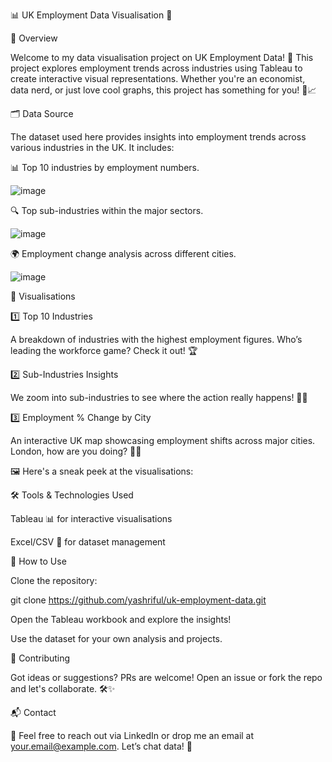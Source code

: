 📊 UK Employment Data Visualisation 🚀



📌 Overview

Welcome to my data visualisation project on UK Employment Data! 🎉 This project explores employment trends across industries using Tableau to create interactive visual representations. Whether you're an economist, data nerd, or just love cool graphs, this project has something for you! 🧐📈

🗂 Data Source

The dataset used here provides insights into employment trends across various industries in the UK. It includes:

📊 Top 10 industries by employment numbers.

![image](https://github.com/user-attachments/assets/2eb2a18c-5cd6-49e8-b960-0904495e6db6)


🔍 Top sub-industries within the major sectors.

![image](https://github.com/user-attachments/assets/62cf5bee-5774-4214-9025-4a25bfb50dfd)

🌍 Employment change analysis across different cities.

![image](https://github.com/user-attachments/assets/3cefbb7c-0e11-4802-94aa-dcab719e84b9)


🎨 Visualisations

1️⃣ Top 10 Industries

A breakdown of industries with the highest employment figures. Who’s leading the workforce game? Check it out! 🏆

2️⃣ Sub-Industries Insights

We zoom into sub-industries to see where the action really happens! 🔎💼

3️⃣ Employment % Change by City

An interactive UK map showcasing employment shifts across major cities. London, how are you doing? 🌆📍

🖼️ Here's a sneak peek at the visualisations:


🛠️ Tools & Technologies Used

Tableau 📊 for interactive visualisations

Excel/CSV 📜 for dataset management

🚀 How to Use

Clone the repository:

git clone https://github.com/yashriful/uk-employment-data.git

Open the Tableau workbook and explore the insights!

Use the dataset for your own analysis and projects.

🤝 Contributing

Got ideas or suggestions? PRs are welcome! Open an issue or fork the repo and let's collaborate. 🛠️✨

📬 Contact

📧 Feel free to reach out via LinkedIn or drop me an email at your.email@example.com. Let’s chat data! 💬

